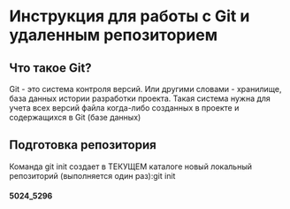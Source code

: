# Инструкция для работы с Git и удаленным репозиторием 

## Что такое Git?

Git - это система контроля версий. Или другими словами - хранилище, база данных истории разработки проекта. Такая система нужна для учета всех версий файла когда-либо созданных в проекте и содержащихся в Git (базе данных)

## Подготовка репозитория

Команда git init создает в ТЕКУЩЕМ каталоге новый локальный репозиторий (выполняется один раз):git init
#### 5024_5296
